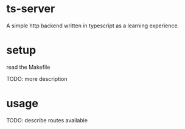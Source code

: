 # ts-server

A simple http backend written in typescript as a learning experience.

# setup

read the Makefile

TODO: more description

# usage

TODO: describe routes available